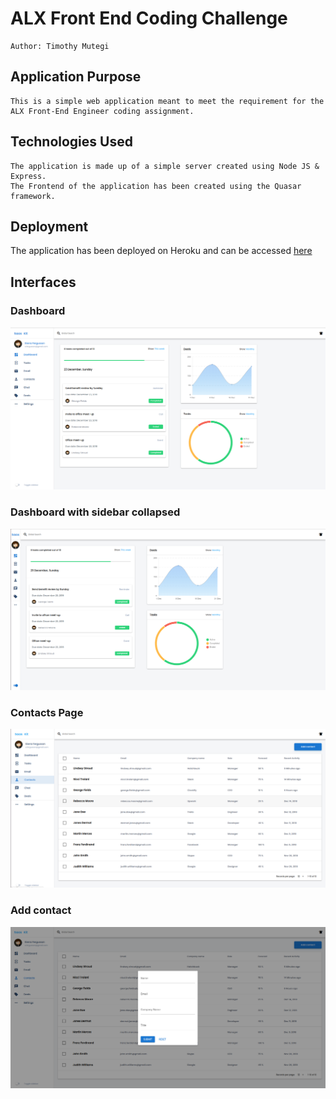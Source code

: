 # ALX Front End Coding Challenge
    Author: Timothy Mutegi

## Application Purpose
    This is a simple web application meant to meet the requirement for the ALX Front-End Engineer coding assignment.

## Technologies Used
    The application is made up of a simple server created using Node JS & Express.
    The Frontend of the application has been created using the Quasar framework.

## Deployment
The application has been deployed on Heroku and can be accessed [here](https://polar-mesa-42065.herokuapp.com/)

## Interfaces
### Dashboard
![Screenshot](/screenshots/DashboardFull.png)

### Dashboard with sidebar collapsed
![Screenshot](/screenshots/Dashboard.png)

### Contacts Page
![Screenshot](/screenshots/Contacts.png)

### Add contact
![Screenshot](/screenshots/Add_Contact.png)

